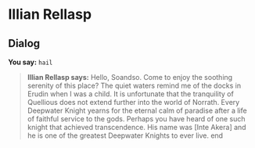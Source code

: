 # Illian Rellasp


## Dialog

**You say:** `hail`



>**Illian Rellasp says:** Hello, Soandso.  Come to enjoy the soothing serenity of this place?  The quiet waters remind me of the docks in Erudin when I was a child.  It is unfortunate that the tranquility of Quellious does not extend further into the world of Norrath.  Every Deepwater Knight yearns for the eternal calm of paradise after a life of faithful service to the gods.  Perhaps you have heard of one such knight that achieved transcendence.  His name was [Inte Akera] and he is one of the greatest Deepwater Knights to ever live.
end
